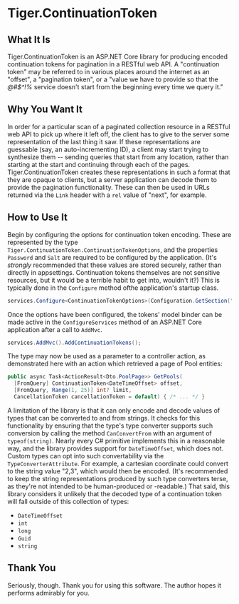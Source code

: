 # Tiger.ContinuationToken

## What It Is

Tiger.ContinuationToken is an ASP.NET Core library for producing encoded continuation tokens for pagination in a RESTful web API. A "continuation token" may be referred to in various places around the internet as an "offset", a "pagination token", or a "value we have to provide so that the _@#$^!%_ service doesn't start from the beginning every time we query it."

## Why You Want It

In order for a particular scan of a paginated collection resource in a RESTful web API to pick up where it left off, the client has to give to the server some representation of the last thing it saw. If these representations are guessable (say, an auto-incrementing ID), a client may start trying to synthesize them -- sending queries that start from any location, rather than starting at the start and continuing through each of the pages. Tiger.ContinuationToken creates these representations in such a format that they are opaque to clients, but a server application can decode them to provide the pagination functionality. These can then be used in URLs returned via the `Link` header with a `rel` value of "next", for example.

## How to Use It

Begin by configuring the options for continuation token encoding. These are represented by the type `Tiger.ContinuationToken.ContinuationTokenOptions`, and the properties `Password` and `Salt` are required to be configured by the application. (It's _strongly_ recommended that these values are stored securely, rather than directly in appsettings. Continuation tokens themselves are not sensitive resources, but it would be a terrible habit to get into, wouldn't it?) This is typically done in the `Configure` method ofthe application's startup class.

```csharp
services.Configure<ContinuationTokenOptions>(Configuration.GetSection("ContinuationToken"));
```

Once the options have been configured, the tokens' model binder can be made active in the `ConfigureServices` method of an ASP.NET Core application after a call to `AddMvc`.

```csharp
services.AddMvc().AddContinuationTokens();
```

The type may now be used as a parameter to a controller action, as demonstrated here with an action which retrieved a page of Pool entities:

```csharp
public async Task<ActionResult<Dto.PoolPage>> GetPools(
  [FromQuery] ContinuationToken<DateTimeOffset> offset,
  [FromQuery, Range(1, 25)] int? limit,
  CancellationToken cancellationToken = default) { /* ... */ }
```

A limitation of the library is that it can only encode and decode values of types that can be converted to and from strings. It checks for this functionality by ensuring that the type's type converter supports such conversion by calling the method `CanConvertFrom` with an argument of `typeof(string)`. Nearly every C# primitive implements this in a reasonable way, and the library provides support for `DateTimeOffset`, which does not. Custom types can opt into such convertability via the `TypeConverterAttribute`. For example, a cartesian coordinate could convert to the string value "2,3", which would then be encoded. (It's recommended to keep the string representations produced by such type converters terse, as they're not intended to be human-produced or -readable.) That said, this library considers it unlikely that the decoded type of a continuation token will fall outside of this collection of types:

- `DateTimeOffset`
- `int`
- `long`
- `Guid`
- `string`

## Thank You

Seriously, though. Thank you for using this software. The author hopes it performs admirably for you.
